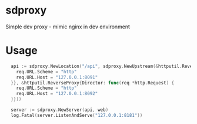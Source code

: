# sdproxy

Simple dev proxy - mimic nginx in dev environment

# Usage

```go
  api := sdproxy.NewLocation("/api", sdproxy.NewUpstream(&httputil.ReverseProxy{Director: func(req *http.Request) {
    req.URL.Scheme = "http"
    req.URL.Host = "127.0.0.1:8091"
  }}, &httputil.ReverseProxy{Director: func(req *http.Request) {
    req.URL.Scheme = "http"
    req.URL.Host = "127.0.0.1:8092"
  }}))

  server := sdproxy.NewServer(api, web)
  log.Fatal(server.ListenAndServe("127.0.0.1:8181"))
```
